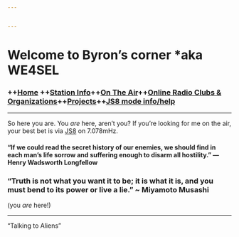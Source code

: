 ```yaml
---


---
```


<h1 id="welcome-to-byrons-corner-aka-we4sel">Welcome to Byron’s corner *aka WE4SEL</h1>
<h3 id="home-station-infoon-the-aironline-radio-clubs--organizationsprojectsjs8-mode-infohelp">++<a href="index.md">Home</a> ++<a href="station.md">Station Info</a>++<a href="ontheair.md">On The Air</a>++<a href="clubs.md">Online Radio Clubs &amp; Organizations</a>++<a href="projects.md">Projects</a>++<a href="js8help.md">JS8 mode info/help</a></h3>
<hr>
<p>So here you are. You  <em>are</em>  here, aren’t you? If you’re looking for me on the air, your best bet is via  <a href="http://js8call.com/">JS8</a>  on 7.078mHz.</p>
<h4 id="“if-we-could-read-the-secret-history-of-our-enemies-we-should-find-in-each-man’s-life-sorrow-and-suffering-enough-to-disarm-all-hostility.”-―-henry-wadsworth-longfellow">“If we could read the secret history of our enemies, we should find in each man’s life sorrow and suffering enough to disarm all hostility.” ― Henry Wadsworth Longfellow</h4>
<h3 id="​“truth-is-not-what-you-want-it-to-be-it-is-what-it-is-and-you-must-bend-to-its-power-or-live-a-lie.”--miyamoto-musashi">​“Truth is not what you want it to be; it is what it is, and you must bend to its power or live a lie.” ~ Miyamoto Musashi</h3>
<p>(you  <em>are</em>  here!)</p>
<hr>
<p>“Talking to Aliens”</p>

